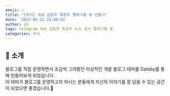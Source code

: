 ```yaml
---
emoji: 📈
title: "[주식] 속보 급등주 특징주 텔래그램 봇 만들기"
date: '2023-05-22 22:00:01'
author: sb
tags: telegram 속보 급등주 특징주 뉴스 공시 텔레그램 봇
categories: 주식
---
```


## 👋 소개

블로그를 직접 운영하면서 조금씩 그려봤던 이상적인 개발 블로그 테마를 Gatsby를 통해 만들어보게 되었습니다.  
이 테마가 블로그를 운영하고자 하시는 분들에게 자신의 이야기를 잘 담을 수 있는 공간이 되었으면 좋겠습니다.🙌

```toc

```
